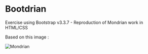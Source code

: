 # Bootdrian
Exercise using Bootstrap v3.3.7 - Reproduction of Mondrian work in HTML/CSS 

Based on this image :

![Mondrian](http://fr.academic.ru/pictures/frwiki/77/Mondrian_lookalike.svg)
